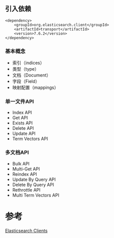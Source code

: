 ## 引入依赖
```
<dependency>
    <groupId>org.elasticsearch.client</groupId>
    <artifactId>transport</artifactId>
    <version>7.6.2</version>
</dependency>
```

### 基本概念

* 索引（indices）
* 类型（type）
* 文档（Document）
* 字段（Field）
* 映射配置（mappings）

### 单一文件API
* Index API
* Get API
* Exists API
* Delete API
* Update API
* Term Vectors API

### 多文档API
* Bulk API
* Multi-Get API
* Reindex API
* Update By Query API
* Delete By Query API
* Rethrottle API
* Multi Term Vectors API

# 参考
[Elasticsearch Clients](https://www.elastic.co/guide/en/elasticsearch/client/index.html)
